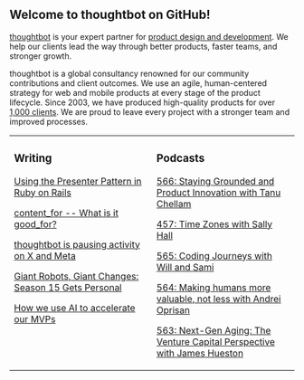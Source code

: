 ## Welcome to thoughtbot on GitHub!

[thoughtbot][1] is your expert partner for [product design and development][2].
We help our clients lead the way through better products, faster teams, and stronger growth.

thoughtbot is a global consultancy renowned for our community contributions and
client outcomes. We use an agile, human-centered strategy for web and mobile
products at every stage of the product lifecycle. Since 2003, we have produced
high-quality products for over [1,000 clients][3]. We are proud to leave every
project with a stronger team and improved processes.

<table><tr><td valign="top" width="50%">

### Writing

<!-- blog starts -->
[Using the Presenter Pattern in Ruby on Rails](https://feed.thoughtbot.com/link/24077/16990932/using-the-presenter-pattern-in-ruby-on-rails)

[content_for -- What is it good_for?](https://feed.thoughtbot.com/link/24077/16990127/content-for-what-is-it-good-for)

[thoughtbot is pausing activity on X and Meta](https://feed.thoughtbot.com/link/24077/16988633/thoughtbot-is-pausing-activity-on-x-and-meta)

[Giant Robots, Giant Changes: Season 15 Gets Personal](https://feed.thoughtbot.com/link/24077/16988634/giant-robots-giant-changes-season-15-gets-personal)

[How we use AI to accelerate our MVPs](https://feed.thoughtbot.com/link/24077/16987587/how-we-use-ai-to-accelerate-our-mvps)

<!-- blog ends -->
</td><td valign="top" width="50%">

### Podcasts

<!-- podcasts starts -->
[566: Staying Grounded and Product Innovation with Tanu Chellam ](https://podcast.thoughtbot.com/566)

[457: Time Zones with Sally Hall](https://bikeshed.thoughtbot.com/457)

[565: Coding Journeys with Will and Sami](https://podcast.thoughtbot.com/565)

[564: Making humans more valuable, not less with Andrei Oprisan](https://podcast.thoughtbot.com/564)

[563: Next-Gen Aging: The Venture Capital Perspective with James Hueston](https://podcast.thoughtbot.com/563)

<!-- podcasts ends -->
</td></tr></table>

[1]: https://thoughtbot.com
[2]: https://thoughtbot.com/services
[3]: https://thoughtbot.com/case-studies
